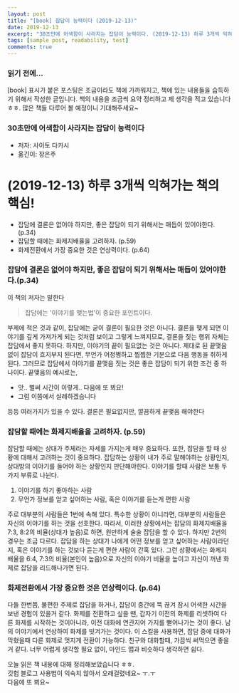 ```yaml
---
layout: post
title: "[book] 잡답이 능력이다 (2019-12-13)"
date: 2019-12-13
excerpt: "30초만에 어색함이 사라지는 잡담이 능력이다. (2019-12-13) 하루 3개씩 익혀가는 책의 핵심!"
tags: [sample post, readability, test]
comments: true
---
```


### 읽기 전에...
[book] 표시가 붙은 포스팅은 조금이라도 책에 가까워지고, 책에 있는 내용들을 습득하기 위해서 작성한 글입니다. 책의 내용을 조금씩 요약 정리하고 제 생각을 적고 있습니다 ㅎㅎ. 많은 책들 다루어 볼 예정이니 기대해주세요~

### 30초만에 어색함이 사라지는 잡담이 능력이다
* 저자: 사이토 다카시 <br>
* 옮긴이: 장은주

# (2019-12-13) 하루 3개씩 익혀가는 책의 핵심!

* 잡담에 결론은 없어야 하지만, 좋은 잡담이 되기 위해서는 매듭이 있어야한다.(p.34)
* 잡담할 때에는 화제지배율을 고려하자. (p.59)
* 화제전환에서 가장 중요한 것은 연상력이다. (p.64)


### 잡담에 결론은 없어야 하지만, 좋은 잡담이 되기 위해서는 매듭이 있어야한다.(p.34)
이 책의 저자는 말한다
> 잡담에는 '이야기를 맺는법'이 중요한 포인트이다.

부제에 적은 것과 같이, 잡담에는 굳이 결론이 필요한 것은 아니다. 결론을 맺게 되면 이야기를 깊게 가져가게 되는 것처럼 보이고 그렇게 느껴지므로, 결론을 짖는 행위 자체는 잡담에서 좋지 못하다. 하지만, 이야기의 끝이 필요없는 것은 아니다. 제대로 된 끝맺음 없이 잡담이 흐지부지 된다면, 무언가 어정쩡하고 찝찝한 기분으로 다음 행동을 취하게 된다. 그러므로 잡담에서 이야기를 끝맺음 짓는 것은 좋은 잡담이 되기 위한 조건 중 하나이다. 끝맺음의 예시로는,

* 앗.. 벌써 시간이 이렇게.. 다음에 또 뵈요!
* 그럼 이쯤에서 실례하겠습니다

등등 여러가지가 있을 수 있다. 결론은 필요없지만, 깔끔하게 끝맺음 해야한다


### 잡담할 때에는 화제지배율을 고려하자. (p.59)
잡담할 때에는 상대가 주체라는 자세를 가지는게 매우 중요하다. 또한, 잡담을 할 때 상황에 대해서 고려하는 것이 중요하다. 잡담하는 상황이 내가 주로 말해야하는 상황인지, 상대방의 이야기를 들어야 하는 상황인지 판단해야한다. 이야기를 할때 사람은 보통 두가지 부류로 나뉜다.
1. 이야기를 하기 좋아하는 사람
2. 무언가 정보를 얻고 싶어하는 사람, 혹은 이야기를 듣는게 편한 사람

주로 대부분의 사람들은 1번에 속해 있다. 특수한 상황이 아니라면, 대부분의 사람들은 자신의 이야기를 하는 것을 선호한다. 따라서, 이러한 상황에서는 잡담의 화제지배율을 7:3, 8:2의 비율(상대가 높음)로 하면, 원만하게 술술 잡담을 할 수 있다. 하지만 2번의 경우는 조금 다르다. 잡담을 하는 상대가 나에게 어떤 정보를 얻고 싶어하는 사람이라던지, 혹은 이야기를 하는 것보다 듣는게 편한 사람이 간혹 있다. 그런 상황에서는 화제지배율을 6:4, 7:3의 비율(본인이 높음)으로 자신의 이야기 비율을 높이고 자신이 꺼낸 화제로 잡담을 리드해나가면 된다.


### 화제전환에서 가장 중요한 것은 연상력이다. (p.64)
다들 한번쯤, 불편한 주제로 잡담을 하거나, 잡담이 중간에 뚝 끊겨 잠시 어색한 시간을 보낸 경험이 있을거 같다. 화제를 전환하고 싶을 땐, 갑자기 이전의 화제를 리셋하여 다른 화제를 시작하는 것이아니라, 이전 대화에 연관지어 가지를 뻗어나가는 것이 좋다. 남의 이야기에서 연상하여 화제를 빗겨가는 것이다. 이 스킬을 사용하면, 잡담 중에 대화가 막혔을때 다른 화제로 멋지게 전환이 가능하다. 친구와 대화할때, 가끔씩 써먹으면 좋을거 같다. 너무 어렵게 생각할 필요 없이, 마인드 맵과 비슷하다 생각하면 쉽다.














오늘 읽은 책 내용에 대해 정리해보았습니다 ㅎㅎ.<br>
깃헙 블로그 사용법이 익숙치 않아서 오래걸렸네요~ ㅜ.ㅜ <br>
다음에 또 뵈요~<br>
